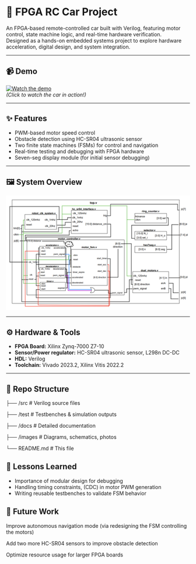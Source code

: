 # 🚗 FPGA RC Car Project

An FPGA-based remote-controlled car built with Verilog, featuring motor control, state machine logic, and real-time hardware verification.  
Designed as a hands-on embedded systems project to explore hardware acceleration, digital design, and system integration.

---

## 📹 Demo
[![Watch the demo](images/demo_thumbnail.png)](https://youtu.be/your-demo-link)  
*(Click to watch the car in action!)*

---

## ✨ Features
- PWM-based motor speed control
- Obstacle detection using HC-SR04 ultrasonic sensor
- Two finite state machines (FSMs) for control and navigation
- Real-time testing and debugging with FPGA hardware
- Seven-seg display module (for initial sensor debugging)

---

## 🖼️ System Overview
![System Block Diagram](images/system_block_diagram.png)

---

## ⚙️ Hardware & Tools
- **FPGA Board:** Xilinx Zynq-7000 Z7-10
- **Sensor/Power regulator:** HC-SR04 ultrasonic sensor, L298n DC-DC
- **HDL:** Verilog
- **Toolchain:** Vivado 2023.2, Xilinx Vitis 2022.2

---

## 📂 Repo Structure
├── /src # Verilog source files

├── /test # Testbenches & simulation outputs

├── /docs # Detailed documentation

├── /images # Diagrams, schematics, photos

└── README.md # This file

## 🧩 Lessons Learned
- Importance of modular design for debugging
- Handling timing constraints, (CDC) in motor PWM generation
- Writing reusable testbenches to validate FSM behavior

## 🔮 Future Work
Improve autonomous navigation mode (via redesigning the FSM controlling the motors)

Add two more HC-SR04 sensors to improve obstacle detection

Optimize resource usage for larger FPGA boards
